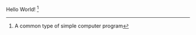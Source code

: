 Hello World! [^ref]

[^ref]: A common type of simple computer program
[^ref2]: This reference is an orphan
